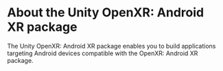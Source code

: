 # About the Unity OpenXR: Android XR package

The Unity OpenXR: Android XR package enables you to build applications targeting Android devices compatible with the OpenXR: Android XR package.

